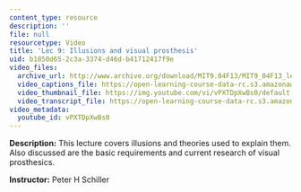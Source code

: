 ```yaml
---
content_type: resource
description: ''
file: null
resourcetype: Video
title: 'Lec 9: Illusions and visual prosthesis'
uid: b1850d65-2c3a-3374-d46d-b41712417f9e
video_files:
  archive_url: http://www.archive.org/download/MIT9.04F13/MIT9_04F13_lec09_300k.mp4
  video_captions_file: https://open-learning-course-data-rc.s3.amazonaws.com/9-04-sensory-systems-fall-2013/5f882ece23c25a06a33469402312c9f4_vPXTDpXwBs0.vtt
  video_thumbnail_file: https://img.youtube.com/vi/vPXTDpXwBs0/default.jpg
  video_transcript_file: https://open-learning-course-data-rc.s3.amazonaws.com/9-04-sensory-systems-fall-2013/8e9876e58ae2fc57068f6e50b8fef687_vPXTDpXwBs0.pdf
video_metadata:
  youtube_id: vPXTDpXwBs0
---
```


**Description:** This lecture covers illusions and theories used to explain them. Also discussed are the basic requirements and current research of visual prosthesics.

**Instructor:** Peter H Schiller